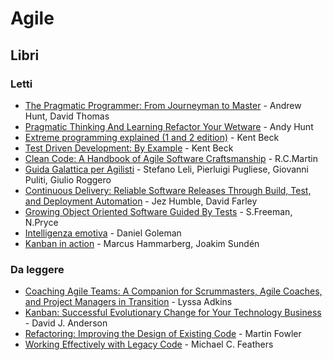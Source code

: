 # Agile

## Libri

### Letti

- [The Pragmatic Programmer: From Journeyman to Master](https://www.goodreads.com/book/show/4099.The_Pragmatic_Programmer) - Andrew Hunt, David Thomas
- [Pragmatic Thinking And Learning Refactor Your Wetware](https://www.goodreads.com/book/show/3063393-pragmatic-thinking-and-learning) - Andy Hunt
- [Extreme programming explained (1 and 2 edition)](https://www.goodreads.com/book/show/67833.Extreme_Programming_Explained) - Kent Beck
- [Test Driven Development: By Example](TddByExample/readme.md) - Kent Beck
- [Clean Code: A Handbook of Agile Software Craftsmanship](https://www.goodreads.com/book/show/3735293-clean-code) - R.C.Martin
- [Guida Galattica per Agilisti](https://www.guidagalatticaperagilisti.com/) - Stefano Leli, Pierluigi Pugliese, Giovanni Puliti, Giulio Roggero
- [Continuous Delivery: Reliable Software Releases Through Build, Test, and Deployment Automation](https://www.goodreads.com/book/show/8686650-continuous-delivery) - Jez Humble, David Farley
- [Growing Object Oriented Software Guided By Tests](https://github.com/stefoxp/growing-object-oriented-software) - S.Freeman, N.Pryce
- [Intelligenza emotiva](https://www.goodreads.com/book/show/9652008-intelligenza-emotiva) - Daniel Goleman
- [Kanban in action](KanbanInAction/readme.md) - Marcus Hammarberg, Joakim Sundén

### Da leggere

- [Coaching Agile Teams: A Companion for Scrummasters, Agile Coaches, and Project Managers in Transition](https://www.goodreads.com/book/show/8337919-coaching-agile-teams) - Lyssa Adkins
- [Kanban: Successful Evolutionary Change for Your Technology Business](https://www.goodreads.com/book/show/8086552-kanban) - David J. Anderson
- [Refactoring: Improving the Design of Existing Code](https://www.goodreads.com/book/show/44936.Refactoring) - Martin Fowler
- [Working Effectively with Legacy Code](https://www.goodreads.com/book/show/44919.Working_Effectively_with_Legacy_Code) - Michael C. Feathers
